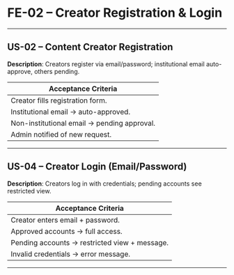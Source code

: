 # **FE-02 – Creator Registration & Login**

---

## **US-02 – Content Creator Registration**  
**Description**: Creators register via email/password; institutional email auto-approve, others pending.  

| **Acceptance Criteria** |
|--------------------------|
| Creator fills registration form. |
| Institutional email → auto-approved. |
| Non-institutional email → pending approval. |
| Admin notified of new request. |

---

## **US-04 – Creator Login (Email/Password)**  
**Description**: Creators log in with credentials; pending accounts see restricted view.  

| **Acceptance Criteria** |
|--------------------------|
| Creator enters email + password. |
| Approved accounts → full access. |
| Pending accounts → restricted view + message. |
| Invalid credentials → error message. |

---
